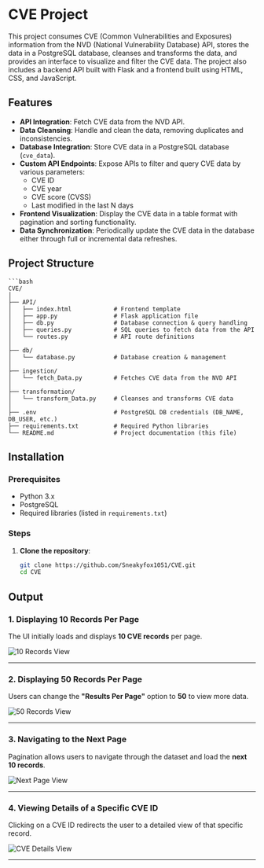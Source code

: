 # CVE Project

This project consumes CVE (Common Vulnerabilities and Exposures) information from the NVD (National Vulnerability Database) API, stores the data in a PostgreSQL database, cleanses and transforms the data, and provides an interface to visualize and filter the CVE data. The project also includes a backend API built with Flask and a frontend built using HTML, CSS, and JavaScript.

## Features

- **API Integration**: Fetch CVE data from the NVD API.
- **Data Cleansing**: Handle and clean the data, removing duplicates and inconsistencies.
- **Database Integration**: Store CVE data in a PostgreSQL database (`cve_data`).
- **Custom API Endpoints**: Expose APIs to filter and query CVE data by various parameters:
  - CVE ID
  - CVE year
  - CVE score (CVSS)
  - Last modified in the last N days
- **Frontend Visualization**: Display the CVE data in a table format with pagination and sorting functionality.
- **Data Synchronization**: Periodically update the CVE data in the database either through full or incremental data refreshes.

## Project Structure

    ```bash
    CVE/
    │
    ├── API/
    │   ├── index.html            # Frontend template
    │   ├── app.py                # Flask application file
    │   ├── db.py                 # Database connection & query handling
    │   ├── queries.py            # SQL queries to fetch data from the API
    │   └── routes.py             # API route definitions
    │
    ├── db/
    │   └── database.py           # Database creation & management
    │
    ├── ingestion/
    │   └── fetch_Data.py         # Fetches CVE data from the NVD API
    │
    ├── transformation/
    │   └── transform_Data.py     # Cleanses and transforms CVE data
    │
    ├── .env                      # PostgreSQL DB credentials (DB_NAME, DB_USER, etc.)
    ├── requirements.txt          # Required Python libraries
    └── README.md                 # Project documentation (this file)


## Installation

### Prerequisites

- Python 3.x
- PostgreSQL
- Required libraries (listed in `requirements.txt`)

### Steps

1. **Clone the repository**:

   ```bash
   git clone https://github.com/Sneakyfox1051/CVE.git
   cd CVE

## Output

### 1. Displaying 10 Records Per Page
The UI initially loads and displays **10 CVE records** per page.

![10 Records View](CVE_1.png)

---

### 2. Displaying 50 Records Per Page
Users can change the **"Results Per Page"** option to **50** to view more data.

![50 Records View](CVE_2.png)

---

### 3. Navigating to the Next Page
Pagination allows users to navigate through the dataset and load the **next 10 records**.

![Next Page View](CVE_3.png)

---

### 4. Viewing Details of a Specific CVE ID
Clicking on a CVE ID redirects the user to a detailed view of that specific record.

![CVE Details View](CVE_4.png)

---


